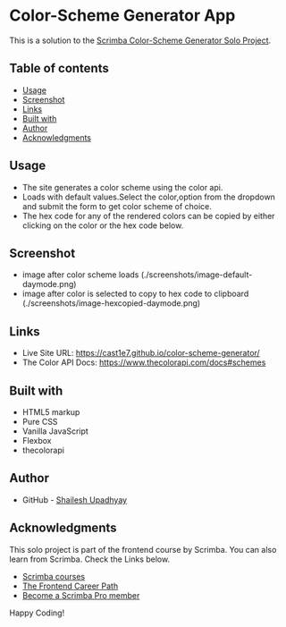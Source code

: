 # Color-Scheme Generator App

This is a solution to the [Scrimba Color-Scheme Generator Solo Project](https://scrimba.com/allcourses).

## Table of contents

- [Usage](#usage)
- [Screenshot](#screenshot)
- [Links](#links)
- [Built with](#built-with)
- [Author](#author)
- [Acknowledgments](#acknowledgments)

## Usage

- The site generates a color scheme using the color api.
- Loads with default values.Select the color,option from the dropdown and submit the form to get color scheme of choice.
- The hex code for any of the rendered colors can be copied by either clicking on the color or the   hex code below.

## Screenshot

- image after color scheme loads
(./screenshots/image-default-daymode.png)
- image after color is selected to copy to hex code to clipboard
(./screenshots/image-hexcopied-daymode.png)

## Links

- Live Site URL: https://cast1e7.github.io/color-scheme-generator/
- The Color API Docs: https://www.thecolorapi.com/docs#schemes


## Built with

- HTML5 markup
- Pure CSS
- Vanilla JavaScript
- Flexbox
- thecolorapi


## Author

- GitHub - [Shailesh Upadhyay](https://github.com/Cast1e7)

## Acknowledgments

This solo project is part of the frontend course by Scrimba. 
You can also learn from Scrimba. Check the Links below.

- [Scrimba courses](https://scrimba.com/allcourses)
- [The Frontend Career Path](https://scrimba.com/learn/frontend)
- [Become a Scrimba Pro member](https://scrimba.com/pricing)

Happy Coding!

